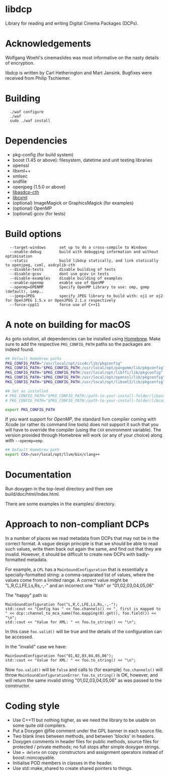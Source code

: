 # libdcp

Library for reading and writing Digital Cinema Packages (DCPs).


# Acknowledgements

Wolfgang Woehl's cinemaslides was most informative on the
nasty details of encryption.

libdcp is written by Carl Hetherington and Mart Jansink.
Bugfixes were received from Philip Tschiemer.


# Building

```
  ./waf configure
  ./waf
  sudo ./waf install
```


# Dependencies

- pkg-config (for build system)
- boost (1.45 or above): filesystem, datetime and unit testing libraries
- openssl
- libxml++
- xmlsec
- sndfile
- openjpeg (1.5.0 or above)
- [libasdcp-cth](https://github.com/cth103/asdcplib-cth/tree/cth)
- [libcxml](https://github.com/cth103/libcxml)
- (optional) ImageMagick or GraphicsMagick (for examples)
- (optional) OpenMP
- (optional) gcov (for tests)


# Build options

```
  --target-windows      set up to do a cross-compile to Windows
  --enable-debug        build with debugging information and without optimisation
  --static              build libdcp statically, and link statically to openjpeg, cxml, asdcplib-cth
  --disable-tests       disable building of tests
  --disable-gcov        dont use gcov in tests
  --disable-examples    disable building of examples
  --enable-openmp       enable use of OpenMP
  --openmp=OPENMP       Specify OpenMP Library to use: omp, gomp (default), iomp..
  --jpeg=JPEG           specify JPEG library to build with: oj1 or oj2 for OpenJPEG 1.5.x or OpenJPEG 2.1.x respectively
  --force-cpp11         force use of C++11
```

# A note on building for macOS

As goto solution, all dependencies can be installed using [Homebrew](https://brew.sh/).
Make sure to add the respective `PKG_CONFIG_PATH` paths so the packages are indeed found.

```bash
## Default Homebrew paths
PKG_CONFIG_PATH="/usr/local/opt/icu4c/lib/pkgconfig"
PKG_CONFIG_PATH="$PKG_CONFIG_PATH:/usr/local/opt/pangomm/lib/pkgconfig"
PKG_CONFIG_PATH="$PKG_CONFIG_PATH:/usr/local/opt/libffi/lib/pkgconfig" # needed by gobject2
PKG_CONFIG_PATH="$PKG_CONFIG_PATH:/usr/local/opt/openssl/lib/pkgconfig"
PKG_CONFIG_PATH="$PKG_CONFIG_PATH:/usr/local/opt/libxml2/lib/pkgconfig"

## Set as installed
# PKG_CONFIG_PATH="$PKG_CONFIG_PATH:/path-to-your-install-folder/libasdcp-cth"
# PKG_CONFIG_PATH="$PKG_CONFIG_PATH:/path-to-your-install-folder/libcxml"

export PKG_CONFIG_PATH
```

If you want support for *OpenMP*, the standard llvm compiler coming with Xcode (or rather its command line tools) does not support it such that you will have to override the compiler (using the `CXX` environment variable).
The version provided through Homebrew will work (or any of your choice) along with `--openmp=omp`.

```bash
## Default Homebrew path
export CXX=/usr/local/opt/llvm/bin/clang++
```


# Documentation

Run doxygen in the top-level directory and then see build/doc/html/index.html.

There are some examples in the examples/ directory.


# Approach to non-compliant DCPs

In a number of places we read metadata from DCPs that may not be in the correct format.  A vague design principle is that we should be
able to read such values, write them back out again the same, and find out that they are invalid.  However, it should be difficult to
create new DCPs with badly-formatted metadata.

For example, a `CPL` has a `MainSoundConfiguration` that is essentially a specially-formatted string: a comma-separated list of values,
where the values come from a limited range.  A correct value might be "L,R,C,LFE,Ls,Rs,-,-" and an incorrect one "fish" or
"01,02,03,04,05,06"

The "happy" path is:

```
MainSoundConfiguration foo("L,R,C,LFE,Ls,Rs,-,-");
std::cout << "Config has " << foo.channels() << ", first is mapped to " << dcp::channel_to_mca_name(foo.mapping(0).get(), foo.field()) << "\n";
std::cout << "Value for XML: " << foo.to_string() << "\n";
```

In this case `foo.valid()` will be true and the details of the configuration can be accessed.

In the "invalid" case we have:

```
MainSoundConfiguration foo("01,02,03,04,05,06");
std::cout << "Value for XML: " << foo.to_string() << "\n";
```

Now `foo.valid()` will be `false` and calls to (for example) `foo.channels()` will throw `MainSoundConfigurationError`.  `foo.to_string()` is
OK, however, and will return the same invalid string "01,02,03,04,05,06" as was passed to the constructor.



# Coding style

* Use C++11 but nothing higher, as we need the library to be usable on some quite old compilers.
* Put a Doxygen @file comment under the GPL banner in each source file.
* Two blank lines between methods, and between 'blocks' in headers.
* Doxygen comments in header files for public methods, source files for protected / private methods; no full stops after simple doxygen strings.
* Use `= delete` on copy constructors and assignment operators instead of boost::noncopyable.
* Initialise POD members in classes in the header.
* Use std::make_shared to create shared pointers to things.
